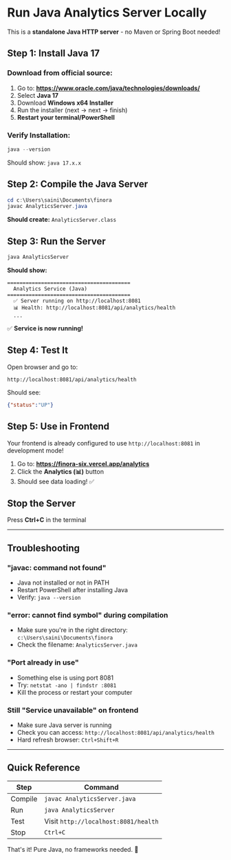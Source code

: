 # Run Java Analytics Server Locally

This is a **standalone Java HTTP server** - no Maven or Spring Boot needed!

## Step 1: Install Java 17

### Download from official source:
1. Go to: **https://www.oracle.com/java/technologies/downloads/**
2. Select **Java 17** 
3. Download **Windows x64 Installer**
4. Run the installer (next → next → finish)
5. **Restart your terminal/PowerShell**

### Verify Installation:
```powershell
java --version
```
Should show: `java 17.x.x`

## Step 2: Compile the Java Server

```powershell
cd c:\Users\saini\Documents\finora
javac AnalyticsServer.java
```

**Should create:** `AnalyticsServer.class`

## Step 3: Run the Server

```powershell
java AnalyticsServer
```

**Should show:**
```
========================================
  Analytics Service (Java)
========================================
  ✅ Server running on http://localhost:8081
  📊 Health: http://localhost:8081/api/analytics/health
  ...
```

✅ **Service is now running!**

## Step 4: Test It

Open browser and go to:
```
http://localhost:8081/api/analytics/health
```

Should see:
```json
{"status":"UP"}
```

## Step 5: Use in Frontend

Your frontend is already configured to use `http://localhost:8081` in development mode!

1. Go to: **https://finora-six.vercel.app/analytics**
2. Click the **Analytics (📊)** button
3. Should see data loading! ✅

## Stop the Server

Press **Ctrl+C** in the terminal

---

## Troubleshooting

### "javac: command not found"
- Java not installed or not in PATH
- Restart PowerShell after installing Java
- Verify: `java --version`

### "error: cannot find symbol" during compilation
- Make sure you're in the right directory: `c:\Users\saini\Documents\finora`
- Check the filename: `AnalyticsServer.java`

### "Port already in use"
- Something else is using port 8081
- Try: `netstat -ano | findstr :8081`
- Kill the process or restart your computer

### Still "Service unavailable" on frontend
- Make sure Java server is running
- Check you can access: `http://localhost:8081/api/analytics/health`
- Hard refresh browser: `Ctrl+Shift+R`

---

## Quick Reference

| Step | Command |
|------|---------|
| Compile | `javac AnalyticsServer.java` |
| Run | `java AnalyticsServer` |
| Test | Visit `http://localhost:8081/health` |
| Stop | `Ctrl+C` |

That's it! Pure Java, no frameworks needed. 🚀
